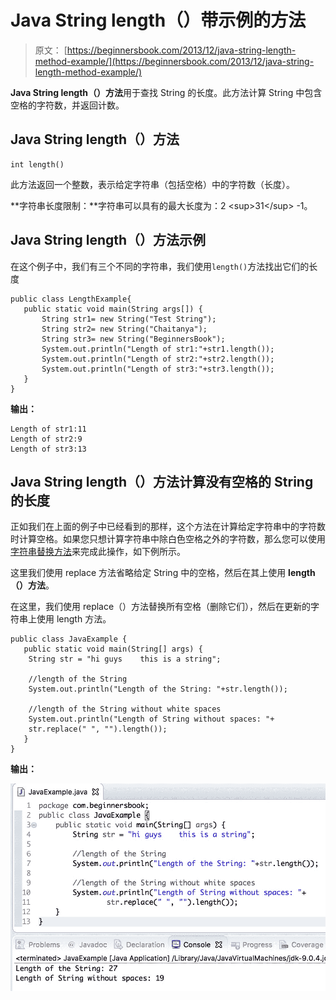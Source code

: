 # Java String length（）带示例的方法

> 原文： [https://beginnersbook.com/2013/12/java-string-length-method-example/](https://beginnersbook.com/2013/12/java-string-length-method-example/)

**Java String length（）方法**用于查找 String 的长度。此方法计算 String 中包含空格的字符数，并返回计数。

## Java String length（）方法

```
int length()
```

此方法返回一个整数，表示给定字符串（包括空格）中的字符数（长度）。

**字符串长度限制：**字符串可以具有的最大长度为：2 &lt;sup&gt;31&lt;/sup&gt; -1。

## Java String length（）方法示例

在这个例子中，我们有三个不同的字符串，我们使用`length()`方法找出它们的长度

```
public class LengthExample{
   public static void main(String args[]) {
       String str1= new String("Test String");
       String str2= new String("Chaitanya");
       String str3= new String("BeginnersBook");
       System.out.println("Length of str1:"+str1.length());
       System.out.println("Length of str2:"+str2.length());
       System.out.println("Length of str3:"+str3.length());
   }
}
```

**输出：**

```
Length of str1:11
Length of str2:9
Length of str3:13
```

## Java String length（）方法计算没有空格的 String 的长度

正如我们在上面的例子中已经看到的那样，这个方法在计算给定字符串中的字符数时计算空格。如果您只想计算字符串中除白色空格之外的字符数，那么您可以使用[字符串替换方法](https://beginnersbook.com/2013/12/java-string-replace-replacefirst-replaceall-method-examples/)来完成此操作，如下例所示。

这里我们使用 replace 方法省略给定 String 中的空格，然后在其上使用 **length（）方法**。

在这里，我们使用 replace（）方法替换所有空格（删除它们），然后在更新的字符串上使用 length 方法。

```
public class JavaExample {
   public static void main(String[] args) {
	String str = "hi guys    this is a string";

	//length of the String
	System.out.println("Length of the String: "+str.length());

	//length of the String without white spaces
	System.out.println("Length of String without spaces: "+
	str.replace(" ", "").length());
   }
}
```

**输出：**

![Java String length() method example](img/b7b825fff01a30b7a81106c6605fed4a.jpg)
